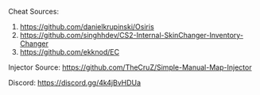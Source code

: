 Cheat Sources:
1. https://github.com/danielkrupinski/Osiris
2. https://github.com/singhhdev/CS2-Internal-SkinChanger-Inventory-Changer
3. https://github.com/ekknod/EC


Injector Source:
https://github.com/TheCruZ/Simple-Manual-Map-Injector

Discord:
https://discord.gg/4k4jBvHDUa
